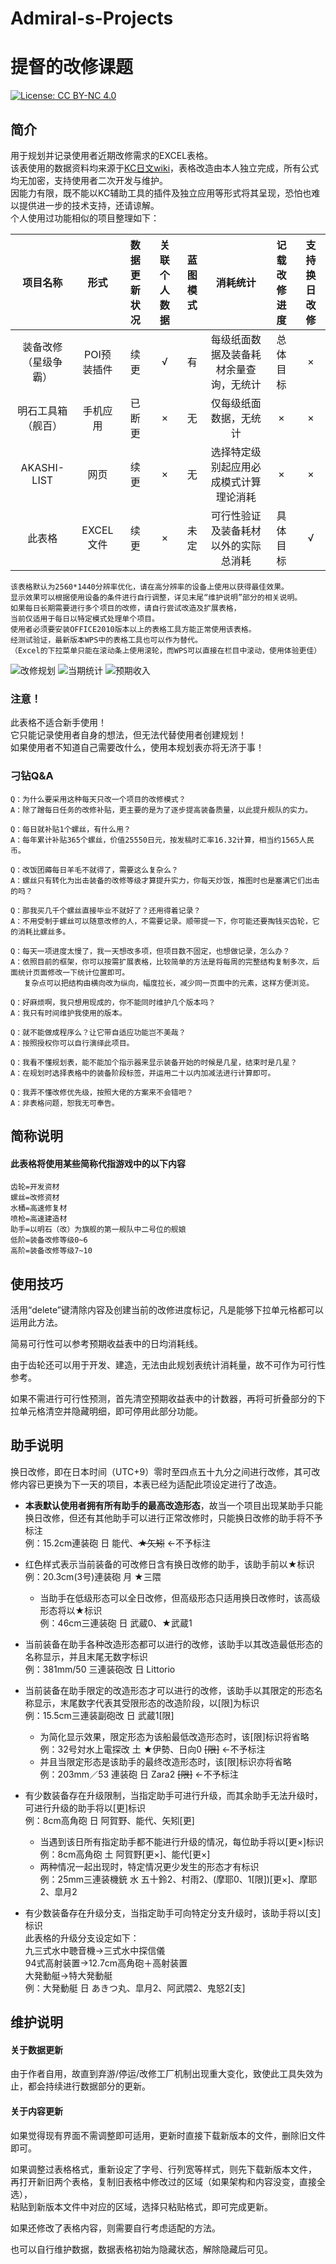 # Admiral-s-Projects
# 提督的改修课题
[![License: CC BY-NC 4.0](https://img.shields.io/badge/License-CC%20BY--NC%204.0-lightgrey.svg)](https://creativecommons.org/licenses/by-nc/4.0/ "License: CC BY-NC 4.0")  
## 简介
用于规划并记录使用者近期改修需求的EXCEL表格。  
该表使用的数据资料均来源于[KC日文wiki](https://wikiwiki.jp/kancolle/%E6%94%B9%E4%BF%AE%E5%B7%A5%E5%BB%A0 "改修工廠")，表格改造由本人独立完成，所有公式均无加密，支持使用者二次开发与维护。  
因能力有限，既不能以KC辅助工具的插件及独立应用等形式将其呈现，恐怕也难以提供进一步的技术支持，还请谅解。  
个人使用过功能相似的项目整理如下：

项目名称|形式|数据更新状况|关联个人数据|蓝图模式|消耗统计|记载改修进度|支持换日改修|
:-------:|:----:|:----------:|:------------:|:-------:|:-------:|:-------:|:-------:|
装备改修（星级争霸）|POI预装插件|续更|√|有|每级纸面数据及装备耗材余量查询，无统计|总体目标|×|
明石工具箱（舰百）|手机应用|已断更|×|无|仅每级纸面数据，无统计|×|×|
AKASHI-LIST|网页|续更|×|无|选择特定级别起应用必成模式计算理论消耗|×|×|
此表格|EXCEL文件|续更|×|未定|可行性验证及装备耗材以外的实际总消耗|具体目标|√|


    该表格默认为2560*1440分辨率优化，请在高分辨率的设备上使用以获得最佳效果。  
    显示效果可以根据使用设备的条件进行自行调整，详见末尾“维护说明”部分的相关说明。  
    如果每日长期需要进行多个项目的改修，请自行尝试改造及扩展表格，  
    当前仅适用于每日以特定模式处理单个项目。  
    使用者必须要安装OFFICE2010版本以上的表格工具方能正常使用该表格。  
    经测试验证，最新版本WPS中的表格工具也可以作为替代。  
    （Excel的下拉菜单只能在滚动条上使用滚轮，而WPS可以直接在栏目中滚动，使用体验更佳）

![改修规划](https://github.com/SightSigh/Admiral-s-Projects/blob/master/%E6%94%B9%E4%BF%AE%E8%A7%84%E5%88%92.png "改修规划")
![当期统计](https://github.com/SightSigh/Admiral-s-Projects/blob/master/%E5%BD%93%E6%9C%9F%E7%BB%9F%E8%AE%A1.png "当期统计")
![预期收入](https://github.com/SightSigh/Admiral-s-Projects/blob/master/%E9%A2%84%E6%9C%9F%E6%94%B6%E5%85%A5.png "预期收入")
    
### 注意！
此表格不适合新手使用！  
它只能记录使用者自身的想法，但无法代替使用者创建规划！  
如果使用者不知道自己需要改什么，使用本规划表亦将无济于事！  

### 刁钻Q&A

    Q：为什么要采用这种每天只改一个项目的改修模式？  
    A：除了蹭每日任务的改修补贴，更主要的是为了逐步提高装备质量，以此提升舰队的实力。
    
    Q：每日就补贴1个螺丝，有什么用？  
    A：每年累计补贴365个螺丝，价值25550日元，按发稿时汇率16.32计算，相当约1565人民币。
    
    Q：改饭团薅每日羊毛不就得了，需要这么复杂么？  
    A：螺丝只有转化为出击装备的改修等级才算提升实力，你每天炒饭，推图时也是塞满它们出击的吗？
    
    Q：那我买几千个螺丝直接毕业不就好了？还用得着记录？  
    A：不用受制于螺丝可以随意改修的人，不需要记录。顺带提一下，你可能还要掏钱买齿轮，它的消耗比螺丝多。
    
    Q：每天一项进度太慢了，我一天想改多项，但项目数不固定，也想做记录，怎么办？  
    A：依照目前的框架，你可以按需扩展表格，比较简单的方法是将每周的完整结构复制多次，后面统计页面修改一下统计位置即可。  
       复杂点可以把结构由横向改为纵向，幅度拉长，减少同一页面中的元素，这样方便浏览。
    
    Q：好麻烦啊，我只想用现成的，你不能同时维护几个版本吗？  
    A：我只有时间维护我使用的版本。
    
    Q：就不能做成程序么？让它带自适应功能岂不美哉？  
    A：按照授权你可以自行演绎此项目。
    
    Q：我看不懂规划表，能不能加个指示器来显示装备开始的时候是几星，结束时是几星？
    A：在规划时选择表格中的装备阶段标签，并运用二十以内加减法进行计算即可。
    
    Q：我弄不懂改修优先级，按照大佬的方案来不会错吧？
    A：非表格问题，恕我无可奉告。

    
## 简称说明
#### 此表格将使用某些简称代指游戏中的以下内容

    齿轮=开发资材
    螺丝=改修资材
    水桶=高速修复材
    喷枪=高速建造材
    助手=以明石（改）为旗舰的第一舰队中二号位的舰娘
    低阶=装备改修等级0~6
    高阶=装备改修等级7~10
    
## 使用技巧

活用“delete”键清除内容及创建当前的改修进度标记，凡是能够下拉单元格都可以运用此方法。

简易可行性可以参考预期收益表中的日均消耗线。

由于齿轮还可以用于开发、建造，无法由此规划表统计消耗量，故不可作为可行性参考。

如果不需进行可行性预测，首先清空预期收益表中的计数器，再将可折叠部分的下拉单元格清空并隐藏明细，即可停用此部分功能。

    
## 助手说明

换日改修，即在日本时间（UTC+9）零时至四点五十九分之间进行改修，其可改修内容已更换为下一天的项目，本表已经为适配此项设定进行了改造。

* __本表默认使用者拥有所有助手的最高改造形态__，故当一个项目出现某助手只能换日改修，但还有其他助手可以进行正常改修时，只能换日改修的助手将不予标注  
    例：15.2cm連装砲 日 能代、~~★矢矧~~ ←不予标注

* 红色样式表示当前装备的可改修日含有换日改修的助手，该助手前以★标识  
    例：20.3cm(3号)連装砲 月 ★三隈  
  * 当助手在低级形态可以全日改修，但高级形态只适用换日改修时，该高级形态将以★标识  
    例：46cm三連装砲 日 武蔵0、★武蔵1

* 当前装备在助手各种改造形态都可以进行的改修，该助手以其改造最低形态的名称显示，并且末尾无数字标识  
    例：381mm/50 三連装砲改 日 Littorio

* 当前装备在助手限定的改造形态才可以进行的改修，该助手以其限定的形态名称显示，末尾数字代表其受限形态的改造阶段，以[限]为标识  
    例：15.5cm三連装副砲改 日 武蔵1[限]
  * 为简化显示效果，限定形态为该船最低改造形态时，该[限]标识将省略  
    例：32号対水上電探改 土 ★伊勢、日向0 ~~[限]~~ ←不予标注
  * 并且当限定形态是该助手的最终改造形态时，该[限]标识亦将省略  
    例：203mm／53 連装砲 日 Zara2 ~~[限]~~ ←不予标注

* 有少数装备存在升级限制，当指定助手可进行升级，而其余助手无法升级时，可进行升级的助手将以[更]标识  
    例：8cm高角砲 日 阿賀野、能代、矢矧[更]
  * 当遇到该日所有指定助手都不能进行升级的情况，每位助手将以[更×]标识  
    例：8cm高角砲 土 阿賀野[更×]、能代[更×]
  * 两种情况一起出现时，特定情况更少发生的形态才有标识  
    例：25mm三連装機銃 水 五十鈴2、村雨2、(摩耶0、1[限])[更×]、摩耶2、皐月2

* 有少数装备存在升级分支，当指定助手可向特定分支升级时，该助手将以[支]标识  
    此表格的升级分支设定如下：  
    九三式水中聴音機→三式水中探信儀  
    94式高射装置→12.7cm高角砲＋高射装置  
    大発動艇→特大発動艇  
    例：大発動艇 日 あきつ丸、皐月2、阿武隈2、鬼怒2[支]
    
## 维护说明
#### 关于数据更新
    
由于作者自用，故直到弃游/停运/改修工厂机制出现重大变化，致使此工具失效为止，都会持续进行数据部分的更新。  

#### 关于内容更新
    
如果觉得现有界面不需调整即可适用，更新时直接下载新版本的文件，删除旧文件即可。  

如果调整过表格格式，重新设定了字号、行列宽等样式，则先下载新版本文件，  
再打开新旧两个表格，复制旧表格中修改过的区域（如果架构和内容没变，直接全选），  
粘贴到新版本文件中对应的区域，选择只粘贴格式，即可完成更新。  
    
如果还修改了表格内容，则需要自行考虑适配的方法。  
    
也可以自行维护数据，数据表格初始为隐藏状态，解除隐藏后可见。  

